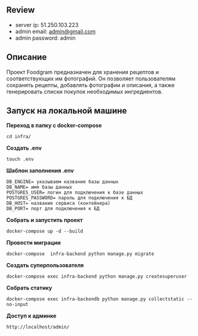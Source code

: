 ## Review
- server ip: 51.250.103.223
- admin email: admin@gmail.com
- admin password: admin
## Описание
Проект Foodgram предназначен для хранения рецептов и соответствующих им фотографий. Он позволяет пользователям сохранять рецепты, добавлять фотографии и описания, а также генерировать списки покупок необходимых ингредиентов.

## Запуск на локальной машине
**Переход в папку с docker-compose**

    cd infra/
**Создать .env**

    touch .env
**Шаблон заполнения .env**
~~~
DB_ENGINE= указываем название базы данных
DB_NAME= имя базы данных
POSTGRES_USER= логин для подключения к базе данных
POSTGRES_PASSWORD= пароль для подключения к БД
DB_HOST= название сервиса (контейнера)
DB_PORT= порт для подключения к БД
~~~

**Собрать и запустить проект**

    docker-compose up -d --build

**Провести миграции**

    docker-compose  infra-backend python manage.py migrate    
**Создать суперпользователя**

    docker-compose exec infra-backend python manage.py createsuperuser 
    
**Собрать статику**

    docker-compose exec infra-backendb python manage.py collectstatic --no-input 
    
**Доступ к админке**

    http://localhost/admin/ 
